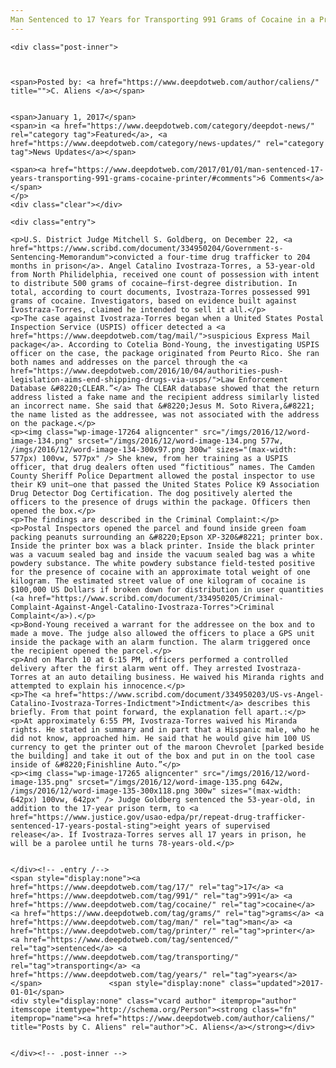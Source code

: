```yaml
---
Man Sentenced to 17 Years for Transporting 991 Grams of Cocaine in a Printer
---
```

<article class="post-listing post-17261 post type-post status-publish format-standard has-post-thumbnail hentry  tag-2684 tag-4752 tag-cocaine tag-grams tag-man tag-printer tag-sentenced tag-transporting tag-years">
    
    <div class="post-inner">
    
    
        
    <span>Posted by: <a href="https://www.deepdotweb.com/author/caliens/" title="">C. Aliens </a></span>
    
    
    <span>January 1, 2017</span>
    <span>in <a href="https://www.deepdotweb.com/category/deepdot-news/" rel="category tag">Featured</a>, <a href="https://www.deepdotweb.com/category/news-updates/" rel="category tag">News Updates</a></span>
    
    <span><a href="https://www.deepdotweb.com/2017/01/01/man-sentenced-17-years-transporting-991-grams-cocaine-printer/#comments">6 Comments</a></span>
    </p>
    <div class="clear"></div>
    
    <div class="entry">
    
    <p>U.S. District Judge Mitchell S. Goldberg, on December 22, <a href="https://www.scribd.com/document/334950204/Government-s-Sentencing-Memorandum">convicted a four-time drug trafficker to 204 months in prison</a>. Angel Catalino Ivostraza-Torres, a 53-year-old from North Philidelphia, received one count of possession with intent to distribute 500 grams of cocaine—first-degree distribution. In total, according to court documents, Ivostraza-Torres possessed 991 grams of cocaine. Investigators, based on evidence built against Ivostraza-Torres, claimed he intended to sell it all.</p>
    <p>The case against Ivostraza-Torres began when a United States Postal Inspection Service (USPIS) officer detected a <a href="https://www.deepdotweb.com/tag/mail/">suspicious Express Mail package</a>. According to Cotelia Bond-Young, the investigating USPIS officer on the case, the package originated from Peurto Rico. She ran both names and addresses on the parcel through the <a href="https://www.deepdotweb.com/2016/10/04/authorities-push-legislation-aims-end-shipping-drugs-via-usps/">Law Enforcement Database &#8220;CLEAR.”</a> The CLEAR database showed that the return address listed a fake name and the recipient address similarly listed an incorrect name. She said that &#8220;Jesus M. Soto Rivera,&#8221; the name listed as the addressee, was not associated with the address on the package.</p>
    <p><img class="wp-image-17264 aligncenter" src="/imgs/2016/12/word-image-134.png" srcset="/imgs/2016/12/word-image-134.png 577w, /imgs/2016/12/word-image-134-300x97.png 300w" sizes="(max-width: 577px) 100vw, 577px" /> She knew, from her training as a USPIS officer, that drug dealers often used “fictitious” names. The Camden County Sheriff Police Department allowed the postal inspector to use their K9 unit—one that passed the United States Police K9 Association Drug Detector Dog Certification. The dog positively alerted the officers to the presence of drugs within the package. Officers then opened the box.</p>
    <p>The findings are described in the Criminal Complaint:</p>
    <p>Postal Inspectors opened the parcel and found inside green foam packing peanuts surrounding an &#8220;Epson XP-320&#8221; printer box. Inside the printer box was a black printer. Inside the black printer was a vacuum sealed bag and inside the vacuum sealed bag was a white powdery substance. The white powdery substance field-tested positive for the presence of cocaine with an approximate total weight of one kilogram. The estimated street value of one kilogram of cocaine is $100,000 US Dollars if broken down for distribution in user quantities (<a href="https://www.scribd.com/document/334950205/Criminal-Complaint-Against-Angel-Catalino-Ivostraza-Torres">Criminal Complaint</a>).</p>
    <p>Bond-Young received a warrant for the addressee on the box and to made a move. The judge also allowed the officers to place a GPS unit inside the package with an alarm function. The alarm triggered once the recipient opened the parcel.</p>
    <p>And on March 10 at 6:15 PM, officers performed a controlled delivery after the first alarm went off. They arrested Ivostraza-Torres at an auto detailing business. He waived his Miranda rights and attempted to explain his innocence.</p>
    <p>The <a href="https://www.scribd.com/document/334950203/US-vs-Angel-Catalino-Ivostraza-Torres-Indictment">Indictment</a> describes this briefly. From that point forward, the explanation fell apart.:</p>
    <p>At approximately 6:55 PM, Ivostraza-Torres waived his Miranda rights. He stated in summary and in part that a Hispanic male, who he did not know, approached him. He said that he would give him 100 US currency to get the printer out of the maroon Chevrolet [parked beside the building] and take it out of the box and put in on the tool case inside of &#8220;Finishline Auto.”</p>
    <p><img class="wp-image-17265 aligncenter" src="/imgs/2016/12/word-image-135.png" srcset="/imgs/2016/12/word-image-135.png 642w, /imgs/2016/12/word-image-135-300x118.png 300w" sizes="(max-width: 642px) 100vw, 642px" /> Judge Goldberg sentenced the 53-year-old, in addition to the 17-year prison term, to <a href="https://www.justice.gov/usao-edpa/pr/repeat-drug-trafficker-sentenced-17-years-postal-sting">eight years of supervised release</a>. If Ivostraza-Torres serves all 17 years in prison, he will be a parolee until he turns 78-years-old.</p>
    
    
    </div><!-- .entry /-->
    <span style="display:none"><a href="https://www.deepdotweb.com/tag/17/" rel="tag">17</a> <a href="https://www.deepdotweb.com/tag/991/" rel="tag">991</a> <a href="https://www.deepdotweb.com/tag/cocaine/" rel="tag">cocaine</a> <a href="https://www.deepdotweb.com/tag/grams/" rel="tag">grams</a> <a href="https://www.deepdotweb.com/tag/man/" rel="tag">man</a> <a href="https://www.deepdotweb.com/tag/printer/" rel="tag">printer</a> <a href="https://www.deepdotweb.com/tag/sentenced/" rel="tag">sentenced</a> <a href="https://www.deepdotweb.com/tag/transporting/" rel="tag">transporting</a> <a href="https://www.deepdotweb.com/tag/years/" rel="tag">years</a></span>				<span style="display:none" class="updated">2017-01-01</span>
    <div style="display:none" class="vcard author" itemprop="author" itemscope itemtype="http://schema.org/Person"><strong class="fn" itemprop="name"><a href="https://www.deepdotweb.com/author/caliens/" title="Posts by C. Aliens" rel="author">C. Aliens</a></strong></div>
    
    
    </div><!-- .post-inner -->
</article><!-- .post-listing -->

